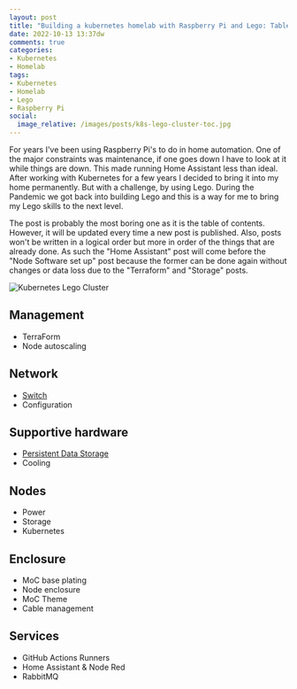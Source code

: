 ```yaml
---
layout: post
title: "Building a kubernetes homelab with Raspberry Pi and Lego: Table of contents"
date: 2022-10-13 13:37dw
comments: true
categories:
- Kubernetes
- Homelab
tags:
- Kubernetes
- Homelab
- Lego
- Raspberry Pi
social:
  image_relative: /images/posts/k8s-lego-cluster-toc.jpg
---
```


For years I've been using Raspberry Pi's to do in home automation. One of the major constraints was maintenance, if
one goes down I have to look at it while things are down. This made running Home Assistant less than ideal. After
working with Kubernetes for a few years I decided to bring it into my home permanently. But with a challenge, by
using Lego. During the Pandemic we got back into building Lego and this is a way for me to bring my Lego skills to
the next level.

The post is probably the most boring one as it is the table of contents. However, it will be updated every time a new
post is published. Also, posts won't be written in a logical order but more in order of the things that are already
done. As such the "Home Assistant" post will come before the "Node Software set up" post because the former can be done
again without changes or data loss due to the "Terraform" and "Storage" posts.

![Kubernetes Lego Cluster](/images/posts/k8s-lego-cluster-toc.jpg)

<!-- More -->

## Management

* TerraForm
* Node autoscaling

## Network

* [Switch](/2024/07/building-a-kubernetes-homelab-with-raspberry-pies-and-lego-network-switch)
* Configuration

## Supportive hardware

* [Persistent Data Storage](/2022/11/building-a-kubernetes-homelab-with-raspberry-pies-and-lego-persistent-data-storage-for-pvcs)
* Cooling

## Nodes

* Power
* Storage
* Kubernetes

## Enclosure

* MoC base plating
* Node enclosure
* MoC Theme
* Cable management

## Services

* GitHub Actions Runners
* Home Assistant & Node Red
* RabbitMQ
